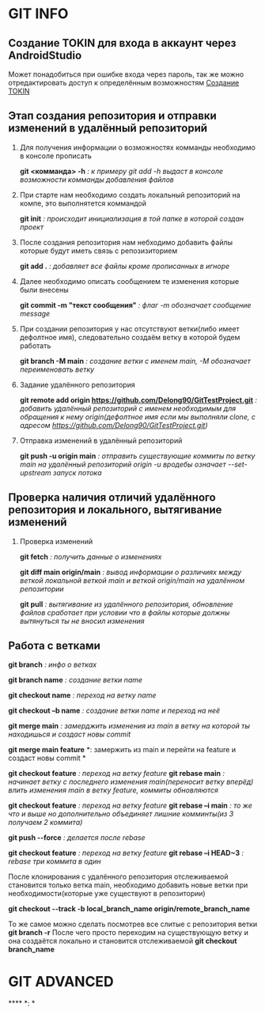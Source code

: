 # GIT INFO
## Создание TOKIN для входа в аккаунт через AndroidStudio
Может понадобиться при ошибке входа через пароль, так же можно отредактировать доступ к определённым возможностям
[Создание TOKIN](https://docs.github.com/en/github/authenticating-to-github/creating-a-personal-access-token)
## Этап создания репозитория и отправки изменений в удалённый репозиторий
1. Для получения информации о возможностях комманды необходимо в консоле прописать

    **git <комманда> -h** *: к примеру git add -h выдаст в консоле возможности комманды добавления файлов*

2. При старте нам необходимо создать локальный репозиторий на компе, это выполнятется коммандой

    **git init**    *: происходит инициализация в той папке в которой создан проект*

3. После создания репозитория нам небходимо добавить файлы которые будут иметь связь с репозизиторием

    **git add .**   *: добавляет все файлы кроме прописанных в игноре*

4. Далее необходимо описать сообщением те изменения которые были внесены

    **git commit -m "текст сообщения"**   *: флаг -m обозначает сообщение message*

5. При создании репозитория у нас отсутствуют ветки(либо имеет дефолтное имя), следовательно создаём ветку в которой будем работать

    **git branch -M main**   *: создание ветки с именем main, -M обозначает переименовать ветку*

6. Задание удалённого репозитория

    **git remote add origin https://github.com/Delong90/GitTestProject.git** *: добавить удалённый репозиторий с именем необходимым для обращения к нему origin(дефолтное имя если мы выполняли clone, с адресом https://github.com/Delong90/GitTestProject.git)*

8. Отправка изменений в удалённый репозиторий

    **git push -u origin main** *: отправить существующие коммиты по ветку main на удалённый репозиторий origin -u вродебы означает --set-upstream запуск потока*

## Проверка наличия отличий удалённого репозитория и локального, вытягивание изменений

1. Проверка изменений

    **git fetch** *: получить данные о изменениях*

    **git diff main origin/main** *: вывод информации о различиях между веткой локальной веткой main и веткой origin/main на удалённом репозитории*

    **git pull** *: вытягивание из удалённого репозитория, обновление файлов сработает при условии что в файлы которые должны вытянуться ты не вносил изменения*

## Работа с ветками

**git branch** *: инфо о ветках*

**git branch name** *: создание ветки name*

**git checkout name** *: переход на ветку name*

**git checkout –b name** *: создание ветки name и переход на неё*

**git merge main** *: замерджить изменения из main в ветку на которой ты находишься и создаст новы commit*

**git merge main feature** *: замержить из main и перейти на feature и создаст новы commit *

**git checkout feature** *: переход на ветку feature*
**git rebase main** *: начинает ветку с последнего изменения main(переносит ветку вперёд) влить  изменения main в ветку feature, коммиты обновляются*

**git checkout feature** *: переход на ветку feature*
**git rebase –i main** *: то же что и выше но дополнительно объединяет лишние комминты(из 3 получаем 2 коммита)*

**git push --force** *: делается после rebase*

**git checkout feature** *: переход на ветку feature*
**git rebase –i HEAD~3** *: rebase три коммита в один*

После клонирования с удалённого репозитория отслеживаемой становится только ветка main, необходимо добавить новые ветки при необходимости(которые уже существуют в репозитории)


**git checkout --track -b local_branch_name origin/remote_branch_name**

То же самое можно сделать посмотрев все слитые с репозитория ветки
**git branch -r**
После чего просто переходим на существующую ветку и она создаётся локально и становится отслеживаемой
**git checkout branch_name**
# GIT ADVANCED


**** *: *


